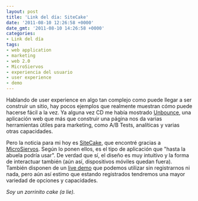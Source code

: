 ```yaml
---
layout: post
title: 'Link del día: SiteCake'
date: '2011-08-10 12:26:58 +0000'
date_gmt: '2011-08-10 14:26:58 +0000'
categories:
- Link del día
tags:
- web application
- marketing
- web 2.0
- MicroSiervos
- experiencia del usuario
- user experience
- demo
---
```


Hablando de user experience en algo tan complejo como puede llegar a ser construir un sitio, hay pocos ejemplos que realmente muestran cómo puede hacerse fácil a la vez. Ya alguna vez CD me había mostrado [Unbounce](http://unbounce.com/), una aplicación web que más que construir una página nos da varias herramientas útiles para marketing, como A/B Tests, analíticas y varias otras capacidades.

Pero la noticia para mi hoy es [SiteCake](http://sitecake.com/), que encontré gracias a [MicroSiervos](http://i.microsiervos.com/diseno/sitecake.html). Según lo ponen ellos, es el tipo de aplicación que "hasta la abuela podría usar". De verdad que sí, el diseño es muy intuitivo y la forma de interactuar también (aún así, dispositivos móviles quedan fuera). También disponen de un [live demo](http://demo.sitecake.com/index.php?login) que podemos utilizar sin registrarnos ni nada, pero aún así estimo que estando registrados tendremos una mayor variedad de opciones y capacidades.

_Soy un zorrinito cake (a lie)._
